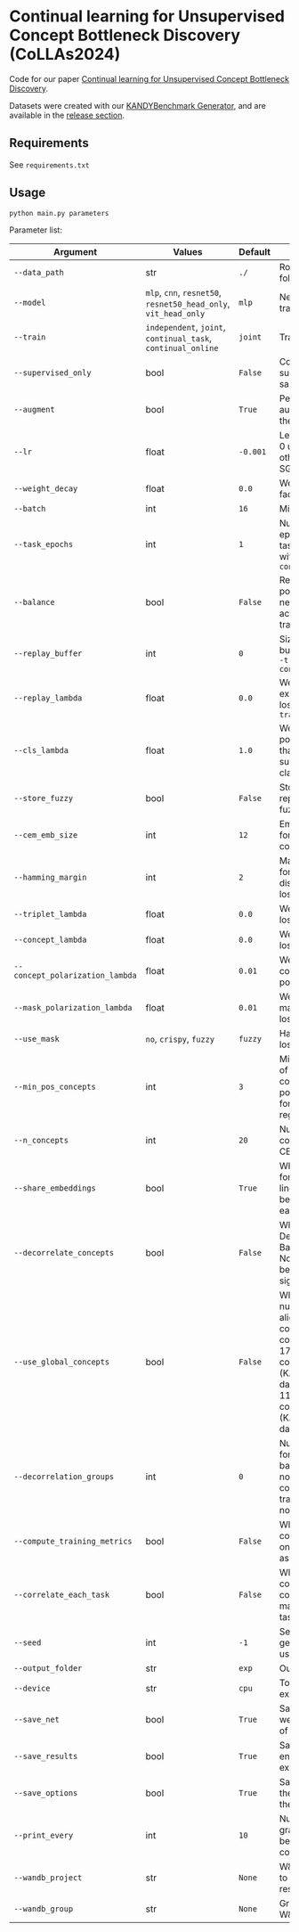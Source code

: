 # Continual learning for Unsupervised Concept Bottleneck Discovery (CoLLAs2024)

Code for our paper [Continual learning for Unsupervised Concept Bottleneck Discovery](https://duckduckgo.com).

Datasets were created with our [KANDYBenchmark Generator](https://github.com/continual-nesy/KANDYBenchmark), and are available in the [release section](https://github.com/continual-nesy/KANDY-collas/releases/latest).

## Requirements
See `requirements.txt`

## Usage
```commandline
python main.py parameters
```

Parameter list:

| Argument                        | Values                                                          | Default  | Description                                                                                                                                                           |
|---------------------------------|-----------------------------------------------------------------|----------|-----------------------------------------------------------------------------------------------------------------------------------------------------------------------|
| `--data_path`                   | str                                                             | `./`     | Root of the data folder                                                                                                                                               |
| `--model`                       | `mlp`, `cnn`, `resnet50`, `resnet50_head_only`, `vit_head_only` | `mlp`    | Neural network to train                                                                                                                                               |
| `--train`                       | `independent`, `joint`, `continual_task`, `continual_online`    | `joint`  | Training scheme                                                                                                                                                       |
| `--supervised_only`             | bool                                                            | `False`  | Consider only supervised samples                                                                                                                                      |
| `--augment`                     | bool                                                            | `True`   | Perform random augmentation of the training data                                                                                                                      |
| `--lr`                          | float                                                           | `-0.001` | Learning rate. If < 0 use Adam, otherwise use SGD                                                                                                                     |
| `--weight_decay`                | float                                                           | `0.0`    | Weight decay factor                                                                                                                                                   |
| `--batch`                       | int                                                             | `16`     | Minibatch size                                                                                                                                                        |
| `--task_epochs`                 | int                                                             | `1`      | Number of epochs for each task. Incompatible with `--train continual_online`                                                                                          |
| `--balance`                     | bool                                                            | `False`  | Resample positives and negatives to achieve balanced training data                                                                                                    |
| `--replay_buffer`               | int                                                             | `0`      | Size of the replay buffer. Only with `--train continual_*`                                                                                                            |
| `--replay_lambda`               | float                                                           | `0.0`    | Weight of experience replay loss. Only with `--train_continual_*`                                                                                                     |
| `--cls_lambda`                  | float                                                           | `1.0`    | Weight of the portion of the loss that is about supervised classification                                                                                             |
| `--store_fuzzy`                 | bool                                                            | `False`  | Store concepts in replay buffer as fuzzy tensors                                                                                                                      |
| `--cem_emb_size`                | int                                                             | `12`     | Embedding size for a single concept                                                                                                                                   |
| `--hamming_margin`              | int                                                             | `2`      | Margin (in bits) for the Hamming distance triplet loss                                                                                                                |
| `--triplet_lambda`              | float                                                           | `0.0`    | Weight of triplet loss                                                                                                                                                |
| `--concept_lambda`              | float                                                           | `0.0`    | Weight of concept loss                                                                                                                                                |
| `--concept_polarization_lambda` | float                                                           | `0.01`   | Weight of the concept polarization loss                                                                                                                               |
| `--mask_polarization_lambda`    | float                                                           | `0.01`   | Weight of the mask polarization loss                                                                                                                                  |
| `--use_mask`                    | `no`, `crispy`, `fuzzy`                                         | `fuzzy`  | Hamming triplet loss mask                                                                                                                                             |
| `--min_pos_concepts`            | int                                                             | `3`      | Minimum number of active concepts for positive samples for concept regularization                                                                                     |
| `--n_concepts`                  | int                                                             | `20`     | Number of concepts in the CEM layer                                                                                                                                   |
| `--share_embeddings`            | bool                                                            | `True`   | Whether weights for the c_emb linear layer should be shared for each concept                                                                                          |
| `--decorrelate_concepts`        | bool                                                            | `False`  | Whether to add a Decorrelated Batch Normalization before c_pred sigmoid                                                                                               |
| `--use_global_concepts`         | bool                                                            | `False`  | Whether to add number and alignment concepts to the concept list; True: 17 ground truth concepts (KANDY-2 dataset), False: 11 ground truth concepts (KANDY-1 dataset) |
| `--decorrelation_groups`        | int                                                             | `0`      | Number of groups for decorrelation batch normalization, if 1 corresponds to traditional batch norm                                                                    |
| `--compute_training_metrics`    | bool                                                            | `False`  | Whether to compute metrics on the training set as well (slow)                                                                                                         |
| `--correlate_each_task`         | bool                                                            | `False`  | Whether to compute correlation matrices for each task (slow)                                                                                                          |
| `--seed`                        | int                                                             | `-1`     | Seed for random generator. If < 0 use system time                                                                                                                     |
| `--output_folder`               | str                                                             | `exp`    | Output folder                                                                                                                                                         |
| `--device`                      | str                                                             | `cpu`    | Torch device for experiments                                                                                                                                          |
| `--save_net`                    | bool                                                            | `True`   | Save network weights at the end of the experiment                                                                                                                     |
| `--save_results`                | bool                                                            | `True`   | Save results at the end of the experiment                                                                                                                             |
| `--save_options`                | bool                                                            | `True`   | Save options at the beginning of the experiment                                                                                                                       |
| `--print_every`                 | int                                                             | `10`     | Number of gradient steps before consecutive prints                                                                                                                    |
| `--wandb_project`               | str                                                             | `None`   | W&B project name to optionally log results to                                                                                                                         |
| `--wandb_group`                 | str                                                             | `None`   | Group within the W&B project                                                                                                                                          |
